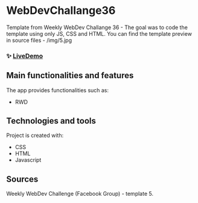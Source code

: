 # WebDevChallange36

Template from Weekly WebDev Challange 36 - The goal was to code the template using only JS, CSS and HTML. You can find the template preview in source files - /img/5.jpg


### ✨ [LiveDemo](https://krzyzanowskimichal.github.io/WebDevChallange5)


## Main functionalities and features

The app provides functionalities such as:

- RWD

## Technologies and tools

Project is created with:

- CSS
- HTML
- Javascript

## Sources
Weekly WebDev Challenge (Facebook Group) - template 5.
